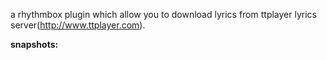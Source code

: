 a rhythmbox plugin which allow you to download lyrics from ttplayer lyrics server(http://www.ttplayer.com).

**snapshots:**

![![](http://ttplyrics.googlecode.com/svn/trunk/snapshots/Screenshot-lyrics-window-ttplyrics.png)](http://ttplyrics.googlecode.com/svn/trunk/snapshots/Screenshot-lyrics-window-ttplyrics.png)
![![](http://ttplyrics.googlecode.com/svn/trunk/snapshots/Screenshot-search-result-ttplyrics.png)](http://ttplyrics.googlecode.com/svn/trunk/snapshots/Screenshot-search-result-ttplyrics.png)